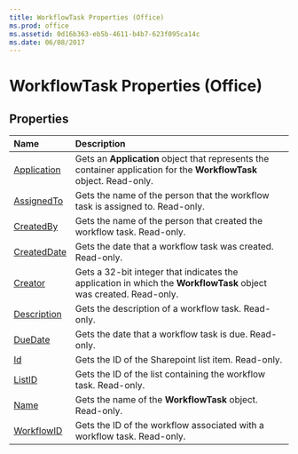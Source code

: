 ```yaml
---
title: WorkflowTask Properties (Office)
ms.prod: office
ms.assetid: 0d16b363-eb5b-4611-b4b7-623f095ca14c
ms.date: 06/08/2017
---
```



# WorkflowTask Properties (Office)

## Properties



|**Name**|**Description**|
|:-----|:-----|
|[Application](workflowtask-application-property-office.md)|Gets an **Application** object that represents the container application for the **WorkflowTask** object. Read-only.|
|[AssignedTo](workflowtask-assignedto-property-office.md)|Gets the name of the person that the workflow task is assigned to. Read-only.|
|[CreatedBy](workflowtask-createdby-property-office.md)|Gets the name of the person that created the workflow task. Read-only.|
|[CreatedDate](workflowtask-createddate-property-office.md)|Gets the date that a workflow task was created. Read-only.|
|[Creator](workflowtask-creator-property-office.md)|Gets a 32-bit integer that indicates the application in which the **WorkflowTask** object was created. Read-only.|
|[Description](workflowtask-description-property-office.md)|Gets the description of a workflow task. Read-only.|
|[DueDate](workflowtask-duedate-property-office.md)|Gets the date that a workflow task is due. Read-only.|
|[Id](workflowtask-id-property-office.md)|Gets the ID of the Sharepoint list item. Read-only.|
|[ListID](workflowtask-listid-property-office.md)|Gets the ID of the list containing the workflow task. Read-only.|
|[Name](workflowtask-name-property-office.md)|Gets the name of the **WorkflowTask** object. Read-only.|
|[WorkflowID](workflowtask-workflowid-property-office.md)|Gets the ID of the workflow associated with a workflow task. Read-only.|

